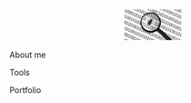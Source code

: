 <div id="header" align="center">
  <img src="https://github.com/KulinichD/KulinichD/blob/main/assets/Bug.png" width="100"/>
</div>

About me

Tools

Portfolio
